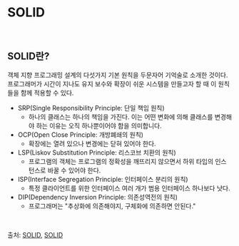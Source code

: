 # SOLID

<br>

## SOLID란?
 객체 지향 프로그래밍 설계의 다섯가지 기본 원칙을 두문자어 기억술로 소개한 것이다. 프로그래머가 시간이 지나도 유지 보수와 확장이 쉬운 시스템을 만들고자 할 때 이 원칙들을 함께 적용할 수 있다.

- SRP(Single Responsibility Principle: 단일 책임 원칙)
  - 하나의 클래스는 하나의 책임을 가진다. 이는 어떤 변화에 의해 클래스를 변경해야 하는 이유는 오직 하나뿐이어야 함을 의미합니다. 
- OCP(Open Close Principle: 개방폐쇄의 원칙)
  - 확장에는 열려 있으나 변경에는 닫혀 있어야 한다.
- LSP(Liskov Substitution Principle: 리스코브 치환의 원칙)
  - 프로그램의 객체는 프로그램의 정확성을 깨뜨리지 않으면서 하위 타입의 인스턴스로 바꿀 수 있어야 한다. 
- ISP(Interface Segregation Principle: 인터페이스 분리의 원칙)
  - 특정 클라이언트를 위한 인터페이스 여러 개가 범용 인터페이스 하나보다 낫다. 
- DIP(Dependency Inversion Principle: 의존성역전의 원칙)
  - 프로그래머는 "추상화에 의존해야지, 구체화에 의존하면 안된다."

<br>

출처: [SOLID](https://www.nextree.co.kr/p6960/), [SOLID](https://ko.wikipedia.org/wiki/SOLID_(%EA%B0%9D%EC%B2%B4_%EC%A7%80%ED%96%A5_%EC%84%A4%EA%B3%84))
